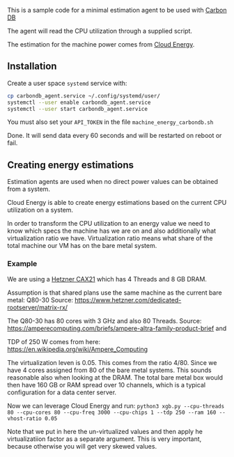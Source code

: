 This is a sample code for a minimal estimation agent to be used with [Carbon DB](https://www.green-coding.io/projects/carbondb/)

The agent will read the CPU utilization through a supplied script.

The estimation for the machine power comes from [Cloud Energy](https://www.green-coding.io/projects/cloud-energy/).

## Installation

Create a user space `systemd` service with:

```bash
cp carbondb_agent.service ~/.config/systemd/user/
systemctl --user enable carbondb_agent.service
systemctl --user start carbondb_agent.service
```

You must also set your `API_TOKEN` in the file `machine_energy_carbondb.sh`

Done. It will send data every 60 seconds and will be restarted on reboot or fail.

## Creating energy estimations
Estimation agents are used when no direct power values can be obtained from a system.

Cloud Energy is able to create energy estimations based on the current CPU utilization on a system.

In order to transform the CPU utilization to an energy value we need to know which specs the machine has we are on and also additionally what virtualization ratio we have.
Virtualization ratio means what share of the total machine our VM has on the bare metal system.

### Example
We are using a [Hetzner CAX21](https://search.brave.com/search?q=hetzner+cax21&source=desktop) which has 4 Threads and 8 GB DRAM.

Assumption is that shared plans use the same machine as the current bare metal: Q80-30 Source: https://www.hetzner.com/dedicated-rootserver/matrix-rx/

The Q80-30 has 80 cores with 3 GHz and also 80 Threads. Source: https://amperecomputing.com/briefs/ampere-altra-family-product-brief and

TDP of 250 W comes from here: https://en.wikipedia.org/wiki/Ampere_Computing

The virtualization leven is 0.05. This comes from the ratio 4/80. Since we have 4 cores assigned from 80 of the bare metal systems.
This sounds reasonable also when looking at the DRAM. The total bare metal box would then have 160 GB or RAM spread over 10 channels, which is a typical configuration for a data center server.

Now we can leverage Cloud Energy and run:
`python3 xgb.py --cpu-threads 80 --cpu-cores 80 --cpu-freq 3000 --cpu-chips 1 --tdp 250 --ram 160 --vhost-ratio 0.05`

Note that we put in here the un-virtualized values and then apply he virtualizatiion factor as a separate argument. This is very important, because otherwise you will get very skewed values.


